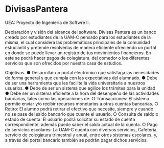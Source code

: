 # DivisasPantera

UEA: Proyecto de Ingeniería de Softwre II.

Declaración y visión del alcance del software.
Divisas Pantera es un banco creado por estudiantes de la UAM-C pensado para los
estudiantes de la misma, el cual considera las problemáticas principales de la comunidad
estudiantil y pretende resolverlas de manera eficiente ofreciendo un portal en donde se
puede llevar un registro de tus movimientos financieros. En este se podrá hacer pagos de
colegiatura, del comedor o los diferentes servicios que son ofrecidos por nuestra casa de
estudios.

Objetivos.
● Desarrollar un portal electrónico que satisfaga las necesidades de forma general y
que cumpla con las expectativas del alumnado.
● Debe de ser una herramienta que les facilite la vida universitaria a nuestros usuarios.
● Debe de ser un sistema que agilice los trámites para la unidad.
● Debe ser un sistema eficiente a la hora del desempeño de las actividades bancarias,
tales como las operaciones de:
○ Transacciones: El sistema permite enviar y/o recibir recursos monetarios a
otras cuentas bancarias.
○ Retiro: El alumno podrá retirar el efectivo que necesite, siempre y cuando no
se pase del saldo bancario que cuente el usuario.
○ Consulta de saldo o estado de cuenta: El usuario podrá solicitar su estado de
cuenta correspondiente, además puede saber el saldo actual de la cuenta.
○ Pago de servicios escolares: La UAM-C cuenta con diversos servicios,
Cafetería, servicio de colegiatura trimestral y anual, entre otros sistemas
escolares, y, a través del portal bancario también se podrán pagar dichos
servicios.
